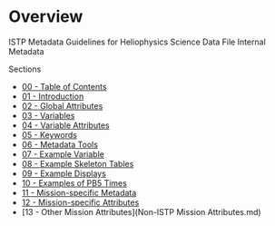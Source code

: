 # Overview
ISTP Metadata Guidelines for Heliophysics Science Data File Internal Metadata

Sections
* [00 - Table of Contents](00_Table_of_Contents.md)
* [01 - Introduction](01_metadata-intro.md)
* [02 - Global Attributes](02_metadata-global-attributes.md)
* [03 - Variables](03_metadata-variables.md)
* [04 - Variable Attributes](04_metadata-variable-attributes.md)
* [05 - Keywords](05_metadata-keywords.md)
* [06 - Metadata Tools](06_metadata-tools.md)
* [07 - Example Variable](07_example-variables.md)
* [08 - Example Skeleton Tables](08_example-skeletontables.md)
* [09 - Example Displays](09_example-displays.md)
* [10 - Examples of PB5 Times](10_example-PB5-times.md)
* [11 - Mission-specific Metadata](20_mission_metadata_usage.md)
* [12 - Mission-specific Attributes](Mission_Attributes_Non_ISTP.md)
* [13 - Other Mission Attributes](Non-ISTP Mission Attributes.md)
